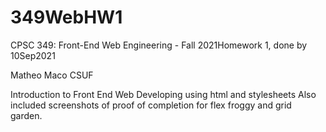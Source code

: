 # 349WebHW1
CPSC 349: Front-End Web Engineering - Fall    2021Homework 1, done by 10Sep2021

Matheo Maco
CSUF

Introduction to Front End Web Developing using html and stylesheets
Also included screenshots of proof of completion for flex froggy and grid garden.
